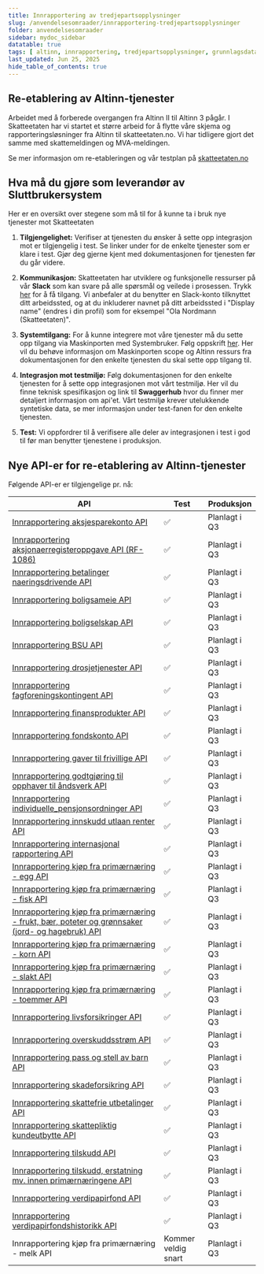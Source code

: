 ```yaml
---
title: Innrapportering av tredjepartsopplysninger
slug: /anvendelsesomraader/innrapportering-tredjepartsopplysninger
folder: anvendelsesomraader
sidebar: mydoc_sidebar
datatable: true
tags: [ altinn, innrapportering, tredjepartsopplysninger, grunnlagsdata ]
last_updated: Jun 25, 2025
hide_table_of_contents: true
---
```


## Re-etablering av Altinn-tjenester

Arbeidet med å forberede overgangen fra Altinn II til Altinn 3 pågår. I Skatteetaten har vi startet et større arbeid for
å flytte våre skjema og rapporteringsløsninger fra Altinn til skatteetaten.no. Vi har tidligere gjort det samme med
skattemeldingen og MVA-meldingen.

Se mer informasjon om re-etableringen og vår testplan
på [skatteetaten.no](https://www.skatteetaten.no/bedrift-og-organisasjon/reetableringaltinn/)

## Hva må du gjøre som leverandør av Sluttbrukersystem

Her er en oversikt over stegene som må til for å kunne ta i bruk nye tjenester mot Skatteetaten

1. **Tilgjengelighet:** Verifiser at tjenesten du ønsker å sette opp integrasjon mot er tilgjengelig i test. Se linker
   under for de enkelte tjenester som er klare i test.
   Gjør deg gjerne kjent med dokumentasjonen for tjenesten før du går videre.

2. **Kommunikasjon:** Skatteetaten har utviklere og funksjonelle ressurser på vår **Slack** som kan svare på alle
   spørsmål og veilede i prosessen.
   Trykk [her](https://join.slack.com/t/skatteetaten/shared_invite/zt-2yvnsfetg-yuDEBJkcuj5n8KSyZi9yBg) for å få
   tilgang.
   Vi anbefaler at du benytter en Slack-konto tilknyttet ditt arbeidssted, og at du inkluderer navnet på ditt
   arbeidssted i "Display name" (endres i din profil) som for eksempel "Ola Nordmann (Skatteetaten)".

3. **Systemtilgang:** For å kunne integrere mot våre tjenester må du sette opp tilgang via Maskinporten med
   Systembruker. Følg oppskrift [her](../om/systembruker.md).
   Her vil du behøve informasjon om Maskinporten scope og Altinn ressurs fra dokumentasjonen for den enkelte tjenesten
   du skal sette opp tilgang til.

4. **Integrasjon mot testmiljø:** Følg dokumentasjonen for den enkelte tjenesten for å sette opp integrasjonen mot vårt
   testmiljø. Her vil du finne teknisk spesifikasjon og link til **Swaggerhub** hvor du finner mer detaljert informasjon
   om api'et.
   Vårt testmiljø krever utelukkende syntetiske data, se mer informasjon under test-fanen for den enkelte tjenesten.

5. **Test:** Vi oppfordrer til å verifisere alle deler av integrasjonen i test i god til før man benytter tjenestene i
   produksjon.

## Nye API-er for re-etablering av Altinn-tjenester

Følgende API-er er tilgjengelige pr. nå:

| API                                                                                                                                     | Test                | Produksjon    |
|-----------------------------------------------------------------------------------------------------------------------------------------|---------------------|---------------|
| [Innrapportering aksjesparekonto API](../api/innrapportering-aksjesparekonto.md)                                                        | :white_check_mark:  | Planlagt i Q3 |
| [Innrapportering aksjonaerregisteroppgave API (RF-1086)](../api/innrapportering-aksjonaerregisteroppgave.md)                            | :white_check_mark:  | Planlagt i Q3 |
| [Innrapportering betalinger naeringsdrivende API](../api/innrapportering-betalingernaeringsdrivende.md)                                 | :white_check_mark:  | Planlagt i Q3 |
| [Innrapportering boligsameie API](../api/innrapportering-boligsameie.md)                                                                | :white_check_mark:  | Planlagt i Q3 |
| [Innrapportering boligselskap API](../api/innrapportering-boligselskap.md)                                                              | :white_check_mark:  | Planlagt i Q3 |
| [Innrapportering BSU API](../api/innrapportering-bsu.md)                                                                                | :white_check_mark:  | Planlagt i Q3 |
| [Innrapportering drosjetjenester API](../api/innrapportering-drosjetjenester.md)                                                        | :white_check_mark:  | Planlagt i Q3 |
| [Innrapportering fagforeningskontingent API](../api/innrapportering-fagforeningskontingent.md)                                          | :white_check_mark:  | Planlagt i Q3 |
| [Innrapportering finansprodukter API](../api/innrapportering-finansprodukter.md)                                                        | :white_check_mark:  | Planlagt i Q3 |
| [Innrapportering fondskonto API](../api/innrapportering-fondskonto.md)                                                                  | :white_check_mark:  | Planlagt i Q3 |
| [Innrapportering gaver til frivillige API](../api/innrapportering-gavertilfrivillige.md)                                                | :white_check_mark:  | Planlagt i Q3 |
| [Innrapportering godtgjøring til opphaver til åndsverk API](../api/innrapportering-aandsverk.md)                                        | :white_check_mark:  | Planlagt i Q3 |
| [Innrapportering individuelle_pensjonsordninger API](../api/innrapportering-individuellepensjonsordninger.md)                           | :white_check_mark:  | Planlagt i Q3 |
| [Innrapportering innskudd utlaan renter API](../api/innrapportering-innskuddutlaanrenter.md)                                            | :white_check_mark:  | Planlagt i Q3 |
| [Innrapportering internasjonal rapportering API](../api/innrapportering-internasjonalrapportering.md)                                   | :white_check_mark:  | Planlagt i Q3 |
| [Innrapportering kjøp fra primærnæring - egg API](../api/innrapportering-egg.md)                                                        | :white_check_mark:  | Planlagt i Q3 |
| [Innrapportering kjøp fra primærnæring - fisk API](../api/innrapportering-fisk.md)                                                      | :white_check_mark:  | Planlagt i Q3 |
| [Innrapportering kjøp fra primærnæring - frukt, bær, poteter og grønnsaker (jord- og hagebruk) API](../api/innrapportering-jordbruk.md) | :white_check_mark:  | Planlagt i Q3 |
| [Innrapportering kjøp fra primærnæring - korn API](../api/innrapportering-korn.md)                                                      | :white_check_mark:  | Planlagt i Q3 |
| [Innrapportering kjøp fra primærnæring - slakt API](../api/innrapportering-slakt.md)                                                    | :white_check_mark:  | Planlagt i Q3 |
| [Innrapportering kjøp fra primærnæring - toemmer API](../api/innrapportering-toemmer.md)                                                | :white_check_mark:  | Planlagt i Q3 |
| [Innrapportering livsforsikringer API](../api/innrapportering-livsforsikring.md)                                                        | :white_check_mark:  | Planlagt i Q3 |
| [Innrapportering overskuddsstrøm API](../api/innrapportering-overskuddsstroem.md)                                                       | :white_check_mark:  | Planlagt i Q3 |
| [Innrapportering pass og stell av barn API](../api/innrapportering-passogstell.md)                                                      | :white_check_mark:  | Planlagt i Q3 |
| [Innrapportering skadeforsikring API](../api/innrapportering-skadeforsikring.md)                                                        | :white_check_mark:  | Planlagt i Q3 |
| [Innrapportering skattefrie utbetalinger API](../api/innrapportering-skattefrieutbetalinger.md)                                         | :white_check_mark:  | Planlagt i Q3 |
| [Innrapportering skattepliktig kundeutbytte API](../api/innrapportering-skattepliktigkundeutbytte.md)                                   | :white_check_mark:  | Planlagt i Q3 |
| [Innrapportering tilskudd API](../api/innrapportering-tilskudd.md)                                                                      | :white_check_mark:  | Planlagt i Q3 |
| [Innrapportering tilskudd, erstatning mv. innen primærnæringene API](../api/innrapportering-tilskudd-prim.md)                           | :white_check_mark:  | Planlagt i Q3 |
| [Innrapportering verdipapirfond API](../api/innrapportering-verdipapirfond.md)                                                          | :white_check_mark:  | Planlagt i Q3 |
| [Innrapportering verdipapirfondshistorikk API](../api/innrapportering-verdipapirfondshistorikk.md)                                      | :white_check_mark:  | Planlagt i Q3 |
| Innrapportering kjøp fra primærnæring - melk API                                                                                        | Kommer veldig snart | Planlagt i Q3 |


